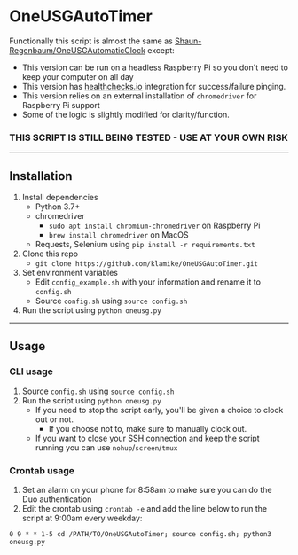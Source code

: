 # OneUSGAutoTimer

Functionally this script is almost the same as [Shaun-Regenbaum/OneUSGAutomaticClock](https://github.com/Shaun-Regenbaum/OneUSGAutomaticClock) except:
- This version can be run on a headless Raspberry Pi so you don't need to keep your computer on all day
- This version has [healthchecks.io](https://healthchecks.io) integration for success/failure pinging. 
- This version relies on an external installation of `chromedriver` for Raspberry Pi support
- Some of the logic is slightly modified for clarity/function.

### THIS SCRIPT IS STILL BEING TESTED - USE AT YOUR OWN RISK
___

## Installation

1. Install dependencies
    - Python 3.7+ 
    - chromedriver
      - `sudo apt install chromium-chromedriver` on Raspberry Pi
      - `brew install chromedriver` on MacOS
    - Requests, Selenium using `pip install -r requirements.txt`
2. Clone this repo
    - `git clone https://github.com/klamike/OneUSGAutoTimer.git`
3. Set environment variables
    - Edit `config_example.sh` with your information and rename it to `config.sh`
    - Source `config.sh` using `source config.sh`
4. Run the script using `python oneusg.py`

___

## Usage

### CLI usage

1. Source `config.sh` using `source config.sh`
2. Run the script using `python oneusg.py`
   - If you need to stop the script early, you'll be given a choice to clock out or not.
      - If you choose not to, make sure to manually clock out.
   - If you want to close your SSH connection and keep the script running you can use `nohup`/`screen`/`tmux`

### Crontab usage

1. Set an alarm on your phone for 8:58am to make sure you can do the Duo authentication
2. Edit the crontab using `crontab -e` and add the line below to run the script at 9:00am every weekday:

`0 9 * * 1-5 cd /PATH/TO/OneUSGAutoTimer; source config.sh; python3 oneusg.py`
